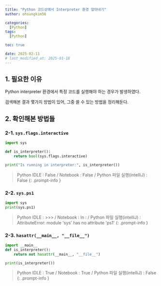 ```yaml
---
title: "Python 코드상에서 Interpreter 환경 알아내기"
author: ohsungkim56

categories:
  [Python]
tags:
  [Python]

toc: true

date: 2025-02-11
# last_modified_at: 2025-01-18
---
```


## 1. 필요한 이유

Python interpreter 환경에서 특정 코드를 실행해야 하는 경우가 발생하였다.

검색해본 결과 몇가지 방법이 있어, 그중 쓸 수 있는 방법을 정리해둔다.

## 2. 확인해본 방법들

### 2-1. ```sys.flags.interactive```

```Python
import sys

def is_interpreter():
    return bool(sys.flags.interactive)

print("Is running in interpreter:", is_interpreter())
```
> Python IDLE : False / Notebook : False / Python 파일 실행(intelliJ) : False
{: .prompt-info }

### 2-2. ```sys.ps1```

```python
import sys
print(sys.ps1)
```
> Python IDLE : >>> / Notebook : In :  / Python 파일 실행(intelliJ) : AttributeError: module 'sys' has no attribute 'ps1'
{: .prompt-info }

### 2-3. `hasattr(__main__, "__file__")`

```python
import __main__
def is_interpreter():
    return not hasattr(__main__, "__file__")

print(is_interpreter())
```

> Python IDLE : True / Notebook : True  / Python 파일 실행(intelliJ) : False
{: .prompt-info }
